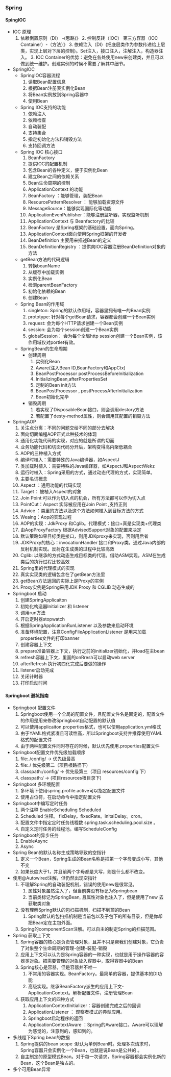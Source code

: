 ### Spring

#### SpingIOC 
+ IOC 原理
    1. 依赖倒置原则（DI） -(思路)》 
        2. 控制反转（IOC） 第三方容器（IOC Container）-（方法）》 
                3. 依赖注入（DI）(把底层类作为参数传递给上层类，实现上层对下层的控制)。Set注入，接口注入，注解注入，构造器注入。
        3. IOC Container的优势：避免在各处使用new来创建类，并且可以做到统一维护。创建实例的时候不需要了解其中细节。
+ SpringIOC
   +  SpringIOC容器流程
      1. 读取Bean配置信息
      2. 根据Bean注册表实例化Bean
      3. 将Bean实例放到Spring容器中
      4. 使用Bean
   + Spring IOC支持的功能
      1. 依赖注入
      2. 依赖检查
      3. 自动装配
      4. 支持集合
      5. 指定初始化方法和销毁方法
      6. 支持回调方法
   + Spring IOC 核心接口
      1. BeanFactory
        1. 提供IOC的配置机制
        2. 包含Bean的各种定义，便于实例化Bean
        3. 建立Bean之间的依赖关系
        4. Bean生命周期的控制
      2. ApplicationContext 的功能
        1. BeanFactory ：能够管理，装配Bean
        2. ResourcePatternResolver ： 能够加载资源文件
        3. MessageSource：能够实现国际化等功能
        4. ApplicationEvenPublisher：能够注册监听器，实现监听机制
      3. ApplicationContext 与 Beanfactory的比较
        1. BeanFactory 是Spring框架的基础设置，面向Spring。
        2. ApplicationContext面向使用Spring框架的开发者
      4. BeanDefinition 主要用来描述Bean的定义
      5. BeanDefinitionRegistry ：提供向IOC容器注册BeanDefinition对象的方法
   + getBean方法的代码逻辑
        1. 转换beanName
        2. 从缓存中加载实例
        3. 实例化Bean
        4. 检测parentBeanFactory
        5. 初始化依赖的Bean
        6. 创建Bean
   + Spring Bean的作用域
      1. singleton: Spring的默认作用域，容器里拥有唯一的Bean实例
      2. prototype: 针对每个getBean请求，容器都会创建一个Bean实例
      3. request: 会为每个HTTP请求创建一个Bean实例
      4. session: 会为每个session创建一个Bean实例
      5. globalSession： 会为每个全局http session创建一个Bean实例，该作用域仅对portlet有效。
   + SpringBean的生命周期
     + 创建周期
        1. 实例化Bean
        2. Aware(注入Bean ID,BeanFactory和AppCtx)
        3. BeanPostProcessor postProcessBeforeInitialization
        4. InitializingBean,afterPropertiesSet
        5. 定制的Bean init方法
        6. BeanPostProcessor , postProcessAfterInitialization
        7. Bean初始化完毕
     + 销毁周期
        1. 若实现了DisposableBean接口，则会调用destory方法
        2. 若配置了desty-method属性，则会调用其配置的销毁方法
+ SpringAOP
   1. 关注点分离：不同的问题交给不同的部分去解决
     1. 面向切面编程AOP正式此种技术的体现
     2. 通用化功能代码的实现，对应的就是所谓的切面
     3. 业务功能代码和切面代码分开后，架构变得高内聚低耦合 
   2. AOP的三种植入方式
     1. 编译时植入：需要特殊的Java编译器，如AspectJ
     2. 类加载时植入：需要特殊的Java编译器，如AspectJ和AspectWekz
     3. 运行时植入：Spring采用的方式，通过动态代理的方式，实现简单。
   3.  主要名词概念
     1. Aspect ：通用功能的代码实现
     2. Target： 被植入Aspect的对象
     3. Join Point:可以作为切入点的机会，所有方法都可以作为切入点
     4. PointCut：Aspect 实际被应用在Join Point ,支持正则
     5. Advice ：类里的方法以及这个方法如何植入到目标方法的方式 
     6. Weaing：Aop的实现过程
   4. AOP的实现：JdkProxy 和Cglib。代理模式：接口+真是实现类+代理类
     1. 由AopProxyFactory 根据AdvisedSupport对象的配置来决定
     2. 默认策略如果目标类是接口，则用JDKproxy来实现，否则用后者
     3. JDKProxy的核心：invocationHandler 接口和Proxy类。通过Java内部的反射机制实现。反射在生成类的过程中比较高效
     4. Cglib: 以继承的方式动态生成目标类的代理。借助ASM实现。ASM在生成类后的执行过程比较高效
   5. Spring里的代理模式的实现
     1. 真实实现类的逻辑包含在了getBean方法里
     2. getBean方法返回的实际上是Proxy的实例
     3. Proxy实例是Spring采用JDK Proxy 和 CGLIB 动态生成的 
+ Springboot 启动
  1. 创建SpringApplicaiton
  2. 初始化构造器Initializer 和 listener
  3. 调用run方法
  4. 开启定时器stopwatch
  5. 根据SpringApplicationRunListener 以及参数来启动环境
  6. 准备环境配置，注意ConfigFileApplicationListener 是用来加载properties文件的打印banner
  7. 创建容器上下文
  8. prepare准备容器上下文，执行之前的initializer初始化，并load在主bean
  9. refresh容器上下文，里面的onRresh可以启动web server
  10. afterRefresh 执行初四化完成后要做的操作
  11. listener启动完成
  12. 关闭计时器
  13. 打印启动时间
#### Springboot 避坑指南
+ Springboot 配置文件
   1. Springboot使用一个全局的配置文件，且配置文件名是固定的，配置文件的作用是用来修改Springboot自动配置的默认值
   2. 可以使用applicaiton.properties格式，也可以使用application.yml格式
   3. 由于YAML格式紧凑且可读性高，所以Springboot支持并推荐使用YAML格式的配置文件
   4. 由于两种配置文件同时存在的时候，默认优先使用.properties配置文件
+ Springboot配置文件优先级加载顺序
   1. file:./config/ -> 优先级最高
   2. file:./ 优先级第二（项目根路径下）
   3. classpath:/config/ -> 优先级第三（项目 resources/config 下）
   4. classpath:/ -> (项目resources根目录下)
+ Springboot 多环境配置
   1. 多环境下使用spring.profile.active可以指定配置文件
   2. 使用占位符，在启动命令中指定配置文件 
+ Springboot中编写定时任务
   1. 两个注释 EnableScheduling Scheduled
   2. Scheduled 注释。 fixDelay。fixedRate。initalDelay。cron。
   3. 配置文件中指定定时任务线程数 spring.task.scheduling.pool.size 。
   4. 自定义定时任务的线程池。编写ScheduleConfig
+ Springboot的异步任务
   1. EnableAsync
   2. Async
+ Spring Bean的默认名称生成策略导致的空指针
   1. 定义一个Bean，Spring生成的Bean名称是把第一个字母变成小写，其他不变
   2. 如果长度大于1，并且前两个字母都是大写，则是什么都不改变。
+ 使用@Autowired注解，但仍然出现空指针
   1. 不理解Spring的自动装配机制，错误的使用new是很常见。
       1. 属性对象虽然注入了，但当前类没有标记为Springbean
       2. 当前类标记为SpringBean, 且属性对象也注入了，但是使用了new 去获取类对象
   2. 没有理解Spring默认的包扫描机制，扫描不到顶的Bean
       1. Spring默认的包扫描机制是当前包以及子包下的所有目录，但是你却把Bean定在主包外面。
   3. Spring的componentScan注解。可以自主的制定Spring的扫描范围。
+ Spring 获取上下文
   1. Spring容器的核心是负责管理对象，且并不只是帮我们创建对象，它负责了对象整个生命周期的管理-创建-装配-销毁 
   2. 应用上下文可以认为是Spring容器的一种实现，也就是用于操作容器的容器类对象。把需要管理的对象放入容器中，取得容器中的Bean
   3. Spring核心是容器，但是容器并不唯一
        1. 不常用的容器实现。BeanFactory。最简单的容器，提供基本的DI功能
        2. 高级实现。继承BeanFactory派生的应用上下文-ApplicationContext。解析配置文件，注册管理Bean
   4. 获取应用上下文的四种方式
        1.  ApplicationContextInitializer：容器创建完成之后的回调
        2.  ApplicationListener ： 观察者模式的典型应用。
        3.  Springboot启动程序的返回 
        4.  ApplicationContextAware ：Spring的Aware接口。Aware可以理解为感觉的，注意到的，感知到的。
+ 多线程下Spring bean的数据
   1. Spring提供的bean scope :默认为单例Bean时。处理多次请求时，Spring容器只会实例化一个Bean，也就是说Bean是公共的 。 
   2. 自主制定的原型模式Bean。对于每一次请求，Spring容器都会实例化新的Bean，这个Bean是独占的。
+ 多个可用Bean异常